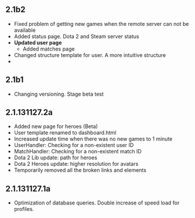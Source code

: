 2.1b2
-----
 - Fixed problem of getting new games when the remote server can not be available
 - Added status page. Dota 2 and Steam server status
 - **Updated user page**
   - Added matches page
 - Changed structure template for user. A more intuitive structure
 -

2.1b1
-----
 - Changing versioning. Stage beta test

2.1.131127.2a
-------------
 - Added new page for heroes (Beta)
 - User template renamed to dashboard.html
 - Increased update time when there was no new games to 1 minute
 - UserHandler: Checking for a non-existent user ID
 - MatchHandler: Checking for a non-existent match ID
 - Dota 2 Lib update: path for heroes
 - Dota 2 Heroes update: higher resolution for avatars
 - Temporarily removed all the broken links and elements

2.1.131127.1a
-------------
 - Optimization of database queries. Double increase of speed load for profiles.